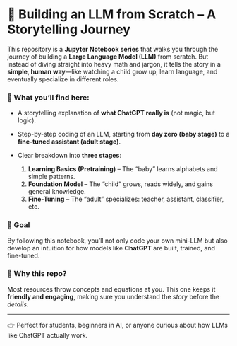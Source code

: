 # 🧠 Building an LLM from Scratch – A Storytelling Journey

This repository is a **Jupyter Notebook series** that walks you through the journey of building a **Large Language Model (LLM)** from scratch. But instead of diving straight into heavy math and jargon, it tells the story in a **simple, human way**—like watching a child grow up, learn language, and eventually specialize in different roles.

### 📖 What you’ll find here:

* A storytelling explanation of **what ChatGPT really is** (not magic, but logic).
* Step-by-step coding of an LLM, starting from **day zero (baby stage)** to a **fine-tuned assistant (adult stage)**.
* Clear breakdown into **three stages**:

  1. **Learning Basics (Pretraining)** – The “baby” learns alphabets and simple patterns.
  2. **Foundation Model** – The “child” grows, reads widely, and gains general knowledge.
  3. **Fine-Tuning** – The “adult” specializes: teacher, assistant, classifier, etc.

### 🎯 Goal

By following this notebook, you’ll not only code your own mini-LLM but also develop an intuition for how models like **ChatGPT** are built, trained, and fine-tuned.

### 🌟 Why this repo?

Most resources throw concepts and equations at you. This one keeps it **friendly and engaging**, making sure you understand the *story* before the *details*.

---

👉 Perfect for students, beginners in AI, or anyone curious about how LLMs like ChatGPT actually work.
